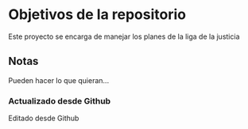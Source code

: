 # Objetivos de la repositorio

Este proyecto se encarga de manejar los planes de la liga de la justicia


## Notas
Pueden hacer lo que quieran...

### Actualizado desde Github

Editado desde Github
